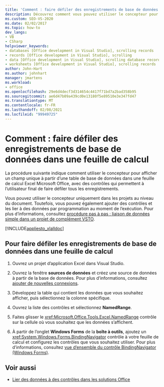 ```yaml
---
title: 'Comment : faire défiler des enregistrements de base de données dans une feuille de calcul'
description: Découvrez comment vous pouvez utiliser le concepteur pour afficher un champ unique à partir d’une table de base de données dans une feuille de calcul Microsoft Excel
ms.custom: SEO-VS-2020
ms.date: 02/02/2017
ms.topic: how-to
dev_langs:
- VB
- CSharp
helpviewer_keywords:
- databases [Office development in Visual Studio], scrolling records
- records [Office development in Visual Studio], scrolling
- data [Office development in Visual Studio], scrolling database records
- worksheets [Office development in Visual Studio], scrolling records
author: John-Hart
ms.author: johnhart
manager: jmartens
ms.workload:
- office
ms.openlocfilehash: 29e6d4decf3d314654c4417f71bd7a2bad358b95
ms.sourcegitcommit: ae6d47b09a439cd0e13180f5e89510e3e347fd47
ms.translationtype: MT
ms.contentlocale: fr-FR
ms.lasthandoff: 02/08/2021
ms.locfileid: "99949725"
---
```

# <a name="how-to-scroll-through-database-records-in-a-worksheet"></a>Comment : faire défiler des enregistrements de base de données dans une feuille de calcul
  La procédure suivante indique comment utiliser le concepteur pour afficher un champ unique à partir d’une table de base de données dans une feuille de calcul Excel Microsoft Office, avec des contrôles qui permettent à l’utilisateur final de faire défiler tous les enregistrements.

 Vous pouvez utiliser le concepteur uniquement dans les projets au niveau du document. Toutefois, vous pouvez également ajouter des contrôles et les lier à des données par programmation au moment de l’exécution. Pour plus d’informations, consultez [procédure pas à pas : liaison de données simple dans un projet de complément VSTO](../vsto/walkthrough-simple-data-binding-in-vsto-add-in-project.md).

 [!INCLUDE[appliesto_xlalldoc](../vsto/includes/appliesto-xlalldoc-md.md)]

## <a name="to-scroll-through-database-records-in-a-worksheet"></a>Pour faire défiler les enregistrements de base de données dans une feuille de calcul

1. Ouvrez un projet d’application Excel dans Visual Studio.

2. Ouvrez la fenêtre **sources de données** et créez une source de données à partir de la base de données. Pour plus d’informations, consultez [ajouter de nouvelles connexions](../data-tools/add-new-connections.md).

3. Développez la table qui contient les données que vous souhaitez afficher, puis sélectionnez la colonne spécifique.

4. Ouvrez la liste des contrôles et sélectionnez **NamedRange**.

5. Faites glisser le <xref:Microsoft.Office.Tools.Excel.NamedRange> contrôle sur la cellule où vous souhaitez que les données s’affichent.

6. À partir de l’onglet **Windows Forms** de la **boîte à outils**, ajoutez un <xref:System.Windows.Forms.BindingNavigator> contrôle à votre feuille de calcul et configurez les contrôles que vous souhaitez utiliser. Pour plus d’informations, consultez [vue d’ensemble du contrôle BindingNavigator &#40;Windows Forms&#41;](/dotnet/framework/winforms/controls/bindingnavigator-control-overview-windows-forms).

## <a name="see-also"></a>Voir aussi
- [Lier des données à des contrôles dans les solutions Office](../vsto/binding-data-to-controls-in-office-solutions.md)
